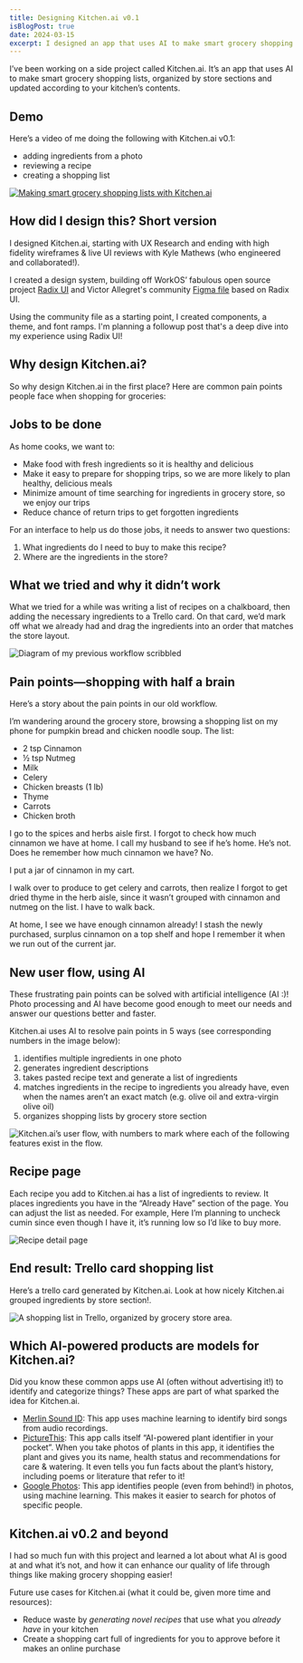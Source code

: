 ```yaml
---
title: Designing Kitchen.ai v0.1
isBlogPost: true
date: 2024-03-15
excerpt: I designed an app that uses AI to make smart grocery shopping lists, organized by store sections and updated according to your kitchen’s contents.
---
```

I’ve been working on a side project called Kitchen.ai. It’s an app that uses AI to make smart grocery shopping lists, organized by store sections and updated according to your kitchen’s contents.

## Demo
Here’s a video of me doing the following with Kitchen.ai v0.1:
- adding ingredients from a photo
- reviewing a recipe
- creating a shopping list

[![Making smart grocery shopping lists with Kitchen.ai](https://markdown-videos-api.jorgenkh.no/url?url=https%3A%2F%2Fyoutu.be%2Featay-G1GHs)](https://youtu.be/eatay-G1GHs)

## How did I design this? Short version
I designed Kitchen.ai, starting with UX Research and ending with high fidelity wireframes & live UI reviews with Kyle Mathews (who engineered and collaborated!). 

I created a design system, building off WorkOS’ fabulous open source project [Radix UI](https://www.radix-ui.com/) and Victor Allegret's community [Figma file](https://www.figma.com/community/file/1280428825266545105) based on Radix UI. 

Using the community file as a starting point, I created components, a theme, and font ramps. I'm planning a followup post that's a deep dive into my experience using Radix UI!

## Why design Kitchen.ai?
So why design Kitchen.ai in the first place? Here are common pain points people face when shopping for groceries:

## Jobs to be done

As home cooks, we want to:

- Make food with fresh ingredients so it is healthy and delicious
- Make it easy to prepare for shopping trips, so we are more likely to plan healthy, delicious meals
- Minimize amount of time searching for ingredients in grocery store, so we enjoy our trips
- Reduce chance of return trips to get forgotten ingredients

For an interface to help us do those jobs, it needs to answer two questions:
1. What ingredients do I need to buy to make this recipe?
2. Where are the ingredients in the store?

## What we tried and why it didn’t work
What we tried for a while was writing a list of recipes on a chalkboard, then adding the necessary ingredients to a Trello card. On that card, we’d mark off what we already had and drag the ingredients into an order that matches the store layout.

![Diagram of my previous workflow scribbled](blackboard.JPG)

## Pain points—shopping with half a brain

Here’s a story about the pain points in our old workflow. 

I’m wandering around the grocery store, browsing a shopping list on my phone for pumpkin bread and chicken noodle soup. The list: 
- 2 tsp Cinnamon
- ½ tsp Nutmeg
- Milk
- Celery
- Chicken breasts (1 lb)
- Thyme
- Carrots
- Chicken broth

I go to the spices and herbs aisle first. I forgot to check how much cinnamon we have at home. I call my husband to see if he’s home. He’s not. Does he remember how much cinnamon we have? No.

I put a jar of cinnamon in my cart.

I walk over to produce to get celery and carrots, then realize I forgot to get dried thyme in the herb aisle, since it wasn’t grouped with cinnamon and nutmeg on the list. I have to walk back.
 
At home, I see we have enough cinnamon already! I stash the newly purchased, surplus cinnamon on a top shelf and hope I remember it when we run out of the current jar.

## New user flow, using AI
These frustrating pain points can be solved with artificial intelligence (AI :)! Photo processing and AI have become good enough to meet our needs and answer our questions better and faster. 

Kitchen.ai uses AI to resolve pain points in 5 ways (see corresponding numbers in the image below):
1. identifies multiple ingredients in one photo
2. generates ingredient descriptions
3. takes pasted recipe text and generate a list of ingredients
4. matches ingredients in the recipe to ingredients you already have, even when the names aren’t an exact match (e.g. olive oil and extra-virgin olive oil)
5. organizes shopping lists by grocery store section

![Kitchen.ai’s user flow, with numbers to mark where each of the following features exist in the flow.](new-user-flow.png)

## Recipe page
Each recipe you add to Kitchen.ai has a list of ingredients to review. It places ingredients you have in the “Already Have” section of the page. You can adjust the list as needed. For example, Here I’m planning to uncheck cumin since even though I have it, it’s running low so I’d like to buy more.

![Recipe detail page](Recipe-detail-page.jpg)

## End result: Trello card shopping list
Here’s a trello card generated by Kitchen.ai. Look at how nicely Kitchen.ai grouped ingredients by store section!.

![A shopping list in Trello, organized by grocery store area.](new-trello.png)

## Which AI-powered products are models for Kitchen.ai?
Did you know these common apps use AI (often without advertising it!) to identify and categorize things? These apps are part of what sparked the idea for Kitchen.ai.
- [Merlin Sound ID](https://support.ebird.org/en/support/solutions/articles/48001185783-sound-id): This app uses machine learning to identify bird songs from audio recordings.
- [PictureThis](https://www.picturethisai.com/identify): This app calls itself “AI-powered plant identifier in your pocket”. When you take photos of plants in this app, it identifies the plant and gives you its name, health status and recommendations for care & watering. It even tells you fun facts about the plant’s history, including poems or literature that refer to it!
- [Google Photos](https://www.androidauthority.com/google-photos-facial-recognition-back-3333108/): This app identifies people (even from behind!) in photos, using machine learning. This makes it easier to search for photos of specific people.

## Kitchen.ai v0.2 and beyond
I had so much fun with this project and learned a lot about what AI is good at and what it’s not, and how it can enhance our quality of life through things like making grocery shopping easier!

Future use cases for Kitchen.ai (what it could be, given more time and resources):
- Reduce waste by *generating novel recipes* that use what you *already have* in your kitchen
- Create a shopping cart full of ingredients for you to approve before it makes an online purchase